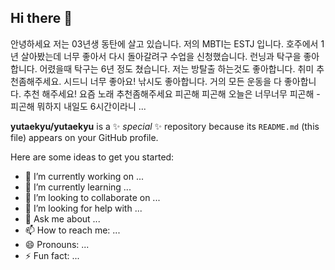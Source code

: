## Hi there 👋
안녕하세요 저는 03년생 동탄에 살고 있습니다. 
저의 MBTI는 ESTJ 입니다. 
호주에서 1년 살아봤는데 너무 좋아서 다시 돌아갈려구 수업을 신청했습니다.
런닝과 탁구을 좋아합니다. 어렸을때 탁구는 6년 정도 쳤습니다.
저는 방탈출 하는것도 좋아합니다.
취미 추천좀해주세요.
시드니 너무 좋아요!
낚시도 좋아합니다.
거의 모든 운동을 다 좋아합니다. 추천 해주세요!
요즘 노래 추천좀해주세요
피곤해 피곤해 오늘은 너무너무 피곤해 - 피곤해
뭐하지
내일도 6시간이라니 ...

**yutaekyu/yutaekyu** is a ✨ _special_ ✨ repository because its `README.md` (this file) appears on your GitHub profile.

Here are some ideas to get you started:

- 🔭 I’m currently working on ...
- 🌱 I’m currently learning ...
- 👯 I’m looking to collaborate on ...
- 🤔 I’m looking for help with ...
- 💬 Ask me about ...
- 📫 How to reach me: ...
- 😄 Pronouns: ...
- ⚡ Fun fact: ...
